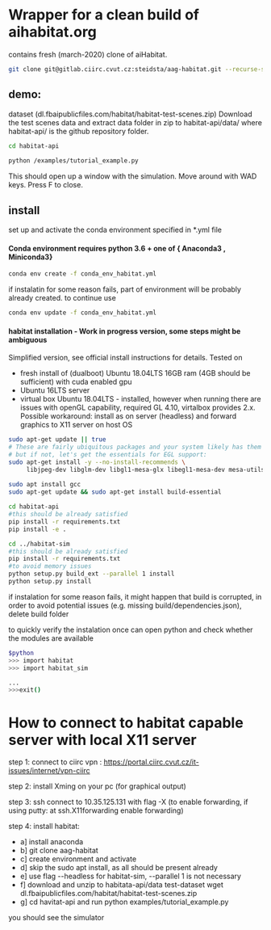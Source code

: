 # Wrapper for a clean build of aihabitat.org
contains fresh (march-2020) clone of aiHabitat.

```sh
git clone git@gitlab.ciirc.cvut.cz:steidsta/aag-habitat.git --recurse-submodules
```
## demo:
 dataset (dl.fbaipublicfiles.com/habitat/habitat-test-scenes.zip) 
Download the test scenes data and extract data folder in zip to habitat-api/data/ where habitat-api/ is the github repository folder.
```sh
cd habitat-api
    
python /examples/tutorial_example.py 
```
This should open up a window with the simulation. Move around with WAD keys. Press F to close.

## install
set up  and activate the conda environment specified in *.yml file
#### Conda environment requires python 3.6 + one of { Anaconda3 , Miniconda3}
```sh
conda env create -f conda_env_habitat.yml
```
if instalatin for some reason fails, part of environment will be probably already created. to continue use 
```sh
conda env update -f conda_env_habitat.yml
```

#### habitat installation - Work in progress version, some steps might be ambiguous
 Simplified version, see official install instructions for details.
 Tested on 
 - fresh install of (dualboot) Ubuntu 18.04LTS 16GB ram (4GB should be sufficient) with cuda enabled gpu
 - Ubuntu 16LTS server
 - virtual box Ubuntu 18.04LTS - installed, however when running there are issues with openGL capability, required GL 4.10, virtalbox provides 2.x. Possible workaround: install as on server (headless) and forward graphics to X11 server on host OS
```sh
sudo apt-get update || true
# These are fairly ubiquitous packages and your system likely has them already,
# but if not, let's get the essentials for EGL support:
sudo apt-get install -y --no-install-recommends \
     libjpeg-dev libglm-dev libgl1-mesa-glx libegl1-mesa-dev mesa-utils xorg-dev freeglut3-dev
     
sudo apt install gcc
sudo apt-get update && sudo apt-get install build-essential

cd habitat-api
#this should be already satisfied
pip install -r requirements.txt
pip install -e .

cd ../habitat-sim
#this should be already satisfied
pip install -r requirements.txt
#to avoid memory issues
python setup.py build_ext --parallel 1 install
python setup.py install 
```
if instalation for some reason fails, it might happen that build is corrupted, in order to avoid potential issues (e.g. missing build/dependencies.json), delete build folder

to quickly verify the instalation once can open python and check whether the modules are available
```sh
$python
>>> import habitat
>>> import habitat_sim

...
>>>exit()
```



# How to connect to habitat capable server with local X11 server
step 1: connect to ciirc vpn : https://portal.ciirc.cvut.cz/it-issues/internet/vpn-ciirc

step 2: install Xming  on your pc (for graphical output) 

step 3: ssh connect to 10.35.125.131 with flag -X (to enable forwarding, if using putty: at ssh.X11forwarding enable forwarding) 

step 4: install habitat: 
  
*    a] install anaconda
*    b] git clone  aag-habitat
*    c] create environment and activate
*    d] skip the sudo apt install, as all should be present already
*    e] use flag  --headless for habitat-sim, --parallel 1 is not necessary
*    f] download and unzip to habitata-api/data test-dataset wget dl.fbaipublicfiles.com/habitat/habitat-test-scenes.zip
*    g] cd havitat-api and run python examples/tutorial_example.py 
    
you should see the simulator
    
    




